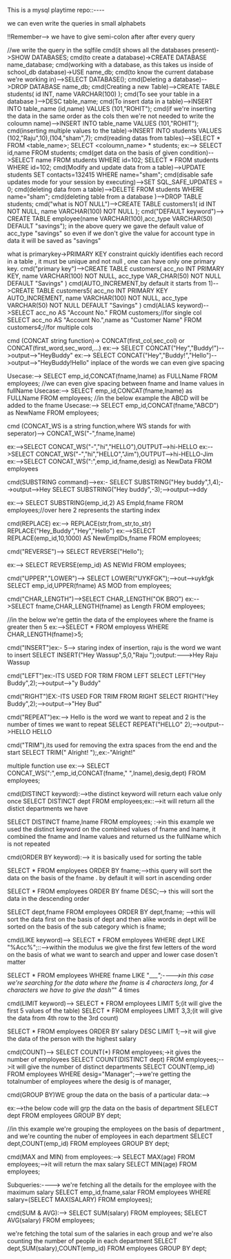 This is a mysql playtime repo::----

we can even write the queries in small alphabets

!!Remember--> we have to give semi-colon after after every query 

//we write the query in the sqlfile
cmd(it shows all the databases present)->SHOW DATABASES;
cmd(to create a database)->CREATE DATABASE name_database;
cmd(working with a database, as this takes us inside of school_db database)->USE name_db;
cmd(to know the current database we're working in)-->SELECT DATABASE();
cmd(Deleting a database)-->DROP DATABASE name_db;
cmd(Creating a new Table)-->CREATE TABLE students(
                                             id INT,
                                             name VARCHAR(100)
                                            );
cmd(To see your table in a database )-->DESC table_name;
cmd(To insert data in a table)-->INSERT INTO table_name (id,name) VALUES (101,"ROHIT");
cmd(if we're inserting the data in the same order as the cols then we're not needed to write the coloumn name)-->INSERT INTO table_name VALUES (101,"ROHIT");
cmd(inserting multiple values to the table)->INSERT INTO students VALUES (102,"Raju",10),(104,"sham",7);
cmd(reading datas from tables)-->SELECT * FROM <table_name>; SELECT <coloumn_name> * students;
ex:--> SELECT id,name FROM students;
cmd(get data on the basis of given condition)-->SELECT name FROM students WHERE id=102;
SELECT * FROM students WHERE id=102;
cmd(Modify and update data from a table)-->UPDATE students SET contacts=132415 WHERE name="sham";
cmd(disable safe updates mode for your session by executing)-->SET SQL_SAFE_UPDATES = 0;
cmd(deleting data from a table)-->DELETE FROM students WHERE name="sham";
cmd(deleting table from a database )-->DROP TABLE students;
cmd("what is NOT NULL")-->CREATE TABLE customers1(
    id INT NOT NULL,
    name VARCHAR(100) NOT NULL
);
cmd("DEFAULT keyword")--> CREATE TABLE employee(name VARCHAR(100),acc_type VARCHAR(50) DEFAULT "savings");
in the above query we gave the default value of acc_type "savings" so even if we don't give the value for account type in data it will be saved as "savings"

what is primarykey->PRIMARY KEY constraint quickly identifies each record in a table , it must be unique and not null , one can have only one primary key.
cmd("primary key")-->CREATE TABLE customers(
    acc_no INT PRIMARY KEY,
    name VARCHAR(100) NOT NULL,
    acc_type VAR_CHAR(50) NOT NULL DEFAULT "Savings"
)
cmd(AUTO_INCREMENT,by default it starts from 1)-->CREATE TABLE customers5(
    acc_no INT PRIMARY KEY AUTO_INCREMENT,
    name VARCHAR(100) NOT NULL,
    acc_type VARCHAR(50) NOT NULL DEFAULT "Savings" 
)
cmd(ALIAS keyword)-->SELECT acc_no AS "Account No." FROM customers;//for single col
SELECT acc_no AS "Account No.",name as "Customer Name" FROM customers4;//for multiple cols

cmd (CONCAT string function)-> CONCAT(first_col,sec_col) or CONCAT(first_word,sec_word,...)
ex:--> SELECT CONCAT("Hey","Buddy!")-->output-->"HeyBuddy"
ex:--> SELECT CONCAT("Hey","Buddy!","Hello")-->output-->"HeyBuddy!Hello"
inplace of the words we can even give spacing 

Usecase:--> SELECT emp_id,CONCAT(fname,lname) as FULLName FROM employees;
//we can even give spacing between fname and lname values in fullName
Usecase:--> SELECT emp_id,CONCAT(fname,lname) as FULLName FROM employees;
//in the below example the ABCD will be added to the fname
Usecase:--> SELECT emp_id,CONCAT(fname,"ABCD") as NewName FROM employees;

cmd (CONCAT_WS is a  string function,where WS stands for with seperator)-->
CONCAT_WS("-",fname,lname)

ex:-->SELECT CONCAT_WS("-","hi","HELLO"),OUTPUT-->hi-HELLO
ex:-->SELECT CONCAT_WS("-","hi","HELLO","Jim"),OUTPUT-->hi-HELLO-Jim
ex:-->SELECT CONCAT_WS(":",emp_id,fname,desig) as NewData FROM employees 

cmd(SUBSTRING command)-->ex:-
SELECT SUBSTRING("Hey buddy",1,4);-->output-->Hey
SELECT SUBSTRING("Hey buddy",-3);-->output-->ddy

ex:-->
SELECT SUBSTRING(emp_id,2) AS EmpId,fname FROM employees;//over here 2 represents the starting index

cmd(REPLACE) ex:--> REPLACE(str,from_str,to_str)
REPLACE("Hey_Buddy","Hey","Hello")
ex:-->SELECT REPLACE(emp_id,10,1000) AS NewEmpIDs,fname FROM employees;

cmd("REVERSE")-->
SELECT REVERSE("Hello");

ex:--> SELECT REVERSE(emp_id) AS NEWId FROM employees;

cmd("UPPER","LOWER")--> SELECT LOWER("UYKFGK");-->out-->uykfgk
SELECT emp_id,UPPER(fname) AS MOD from employees;

cmd("CHAR_LENGTH")-->SELECT CHAR_LENGTH("OK BRO")
ex:-->SELECT fname,CHAR_LENGTH(fname) as Length FROM employees;

//in the below we're gettin the data of the employees where the fname is greater then 5
ex:-->SELECT * FROM employess WHERE CHAR_LENGTH(fname)>5;

cmd("INSERT")ex:-
5--> staring index of insertion, raju is the word we want to insert
SELECT INSERT("Hey Wassup",5,0,"Raju ");output:--->Hey Raju Wassup


cmd("LEFT")ex:-ITS USED FOR  TRIM FROM LEFT
SELECT LEFT("Hey Buddy",2);-->output-->"y Buddy"

cmd("RIGHT")EX:-ITS USED FOR  TRIM FROM RIGHT
SELECT RIGHT("Hey Buddy",2);-->output-->"Hey Bud"

cmd("REPEAT")ex:-->
Hello is the word we want to repeat and 2 is the number of times we want to repeat
SELECT REPEAT("HELLO" 2);-->output-->HELLO HELLO


cmd("TRIM"),its used for removing the extra spaces from the end and the start
SELECT TRIM(" Alright! ");,ex:-"Alright!"


multiple function use ex:-->
SELECT CONCAT_WS(":",emp_id,CONCAT(fname," ",lname),desig,dept) FROM employees;

cmd(DISTINCT keyword):-->the distinct keyword will return each value only once 
SELECT DISTINCT dept FROM employees;ex::-->it will return all the distict departments we have

SELECT DISTINCT fname,lname FROM employees; :->in this example we used the distinct keyword on the combined values of fname and lname, it combined the fname and lname values and returned us the fullName which is not repeated

cmd(ORDER BY keyword):--> it is basically used for sorting the table

SELECT * FROM employees ORDER BY fname;-->this query will sort the data on the basis of the fname . by default it will sort in ascending order

SELECT * FROM employees ORDER BY fname DESC;--> this will sort the data in the descending order

SELECT dept,fname FROM employees ORDER BY dept,fname; -->this will sort the data first on the basis of dept and then alike words in dept will be sorted on the basis of the sub category which is fname;


cmd(LIKE keyword)-->
SELECT * FROM employees WHERE dept LIKE "%Acc%";::-->within the modulus we give the first few letters of the word on the basis of what we want to search and upper and lower case dosen't matter

SELECT * FROM employees WHERE fname LIKE "____";---->in this case we're searching for the data where the fname is 4 characters long, for 4 characters we have to give the dash"_" 4 times


cmd(LIMIT keyword)-->
SELECT * FROM employees LIMIT 5;(it will give the first 5 values of the table) 
SELECT * FROM employees LIMIT 3,3;(it will give the data from 4th row to the 3rd count) 

SELECT * FROM employees ORDER BY salary DESC LIMIT 1;-->it will give the data of the person with the highest salary

cmd(COUNT)-->
SELECT COUNT(*) FROM employees;->it gives the number of employees
SELECT COUNT(DISTINCT dept) FROM employees;-->it will give the number of distinct departments 
SELECT COUNT(emp_id) FROM employees WHERE desig="Manager";-->we're getting the totalnumber of employees where the desig is of manager,

cmd(GROUP BY)WE group the data on the basis of a particular data:-->

ex:-->the below code will grp the data on the basis of department
SELECT dept FROM employees GROUP BY dept;

//in this example we're grouping the employees on the basis of department , and we're counting the nuber of employees in each department
SELECT dept,COUNT(emp_id) FROM employees GROUP BY dept;

cmd(MAX and MIN) from employees:-->
SELECT MAX(age) FROM employees;-->it will return the max salary
SELECT MIN(age) FROM employees;

Subqueries:---->
we're fetching all the details for the employee with the maximum salary
SELECT emp_id,fname,salar FROM employees WHERE salary=(SELECT MAX(SALARY) FROM employees);

cmd(SUM & AVG):-->
SELECT SUM(salary) FROM employees;
SELECT AVG(salary) FROM employees;

we're fetching the total sum of the salaries in each group and we're also counting the number of people in each department 
SELECT dept,SUM(salary),COUNT(emp_id) FROM employees GROUP BY dept;




